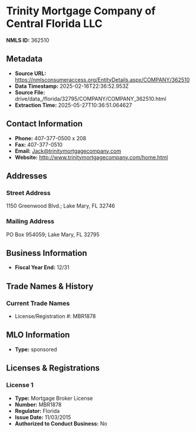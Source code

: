 # Trinity Mortgage Company of Central Florida LLC

**NMLS ID:** 362510

## Metadata
- **Source URL:** https://nmlsconsumeraccess.org/EntityDetails.aspx/COMPANY/362510
- **Data Timestamp:** 2025-02-16T22:36:52.953Z
- **Source File:** drive/data_/florida/32795/COMPANY/COMPANY_362510.html
- **Extraction Time:** 2025-05-27T10:36:51.064627

## Contact Information
- **Phone:** 407-377-0500 x 208
- **Fax:** 407-377-0510
- **Email:** Jack@trinitymortgagecompany.com
- **Website:** http://www.trinitymortgagecompany.com/home.html

## Addresses
### Street Address
1150 Greenwood Blvd.; Lake Mary, FL 32746

### Mailing Address
PO Box 954059; Lake Mary, FL 32795

## Business Information
- **Fiscal Year End:** 12/31

## Trade Names & History
### Current Trade Names
- License/Registration #: MBR1878

## MLO Information
- **Type:** sponsored

## Licenses & Registrations

### License 1
- **Type:** Mortgage Broker License
- **Number:** MBR1878
- **Regulator:** Florida
- **Issue Date:** 11/03/2015
- **Authorized to Conduct Business:** No
